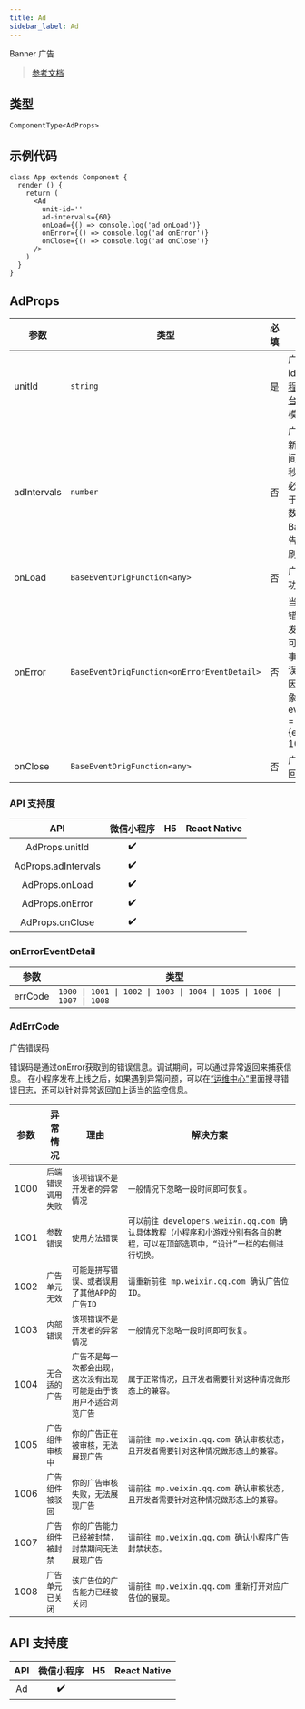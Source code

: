 ```yaml
---
title: Ad
sidebar_label: Ad
---
```


Banner 广告

> [参考文档](https://developers.weixin.qq.com/miniprogram/dev/component/ad.html)

## 类型

```tsx
ComponentType<AdProps>
```

## 示例代码

```tsx
class App extends Component {
  render () {
    return (
      <Ad
        unit-id=''
        ad-intervals={60}
        onLoad={() => console.log('ad onLoad')}
        onError={() => console.log('ad onError')}
        onClose={() => console.log('ad onClose')}
      />
    )
  }
}
```

## AdProps

<table>
  <thead>
    <tr>
      <th>参数</th>
      <th>类型</th>
      <th style={{ textAlign: "center"}}>必填</th>
      <th>说明</th>
    </tr>
  </thead>
  <tbody>
    <tr>
      <td>unitId</td>
      <td><code>string</code></td>
      <td style={{ textAlign: "center"}}>是</td>
      <td>广告单元id，可在<a href="https://mp.weixin.qq.com/">小程序管理后台</a>的流量主模块新建</td>
    </tr>
    <tr>
      <td>adIntervals</td>
      <td><code>number</code></td>
      <td style={{ textAlign: "center"}}>否</td>
      <td>广告自动刷新的间隔时间，单位为秒，参数值必须大于等于30（该参数不传入时 Banner 广告不会自动刷新）</td>
    </tr>
    <tr>
      <td>onLoad</td>
      <td><code>BaseEventOrigFunction&lt;any&gt;</code></td>
      <td style={{ textAlign: "center"}}>否</td>
      <td>广告加载成功的回调</td>
    </tr>
    <tr>
      <td>onError</td>
      <td><code>BaseEventOrigFunction&lt;onErrorEventDetail&gt;</code></td>
      <td style={{ textAlign: "center"}}>否</td>
      <td>当广告发生错误时，触发的事件，可以通过该事件获取错误码及原因，事件对象event.detail = &lcub;errCode: 1002&rcub;</td>
    </tr>
    <tr>
      <td>onClose</td>
      <td><code>BaseEventOrigFunction&lt;any&gt;</code></td>
      <td style={{ textAlign: "center"}}>否</td>
      <td>广告关闭的回调</td>
    </tr>
  </tbody>
</table>

### API 支持度

| API | 微信小程序 | H5 | React Native |
| :---: | :---: | :---: | :---: |
| AdProps.unitId | ✔️ |  |  |
| AdProps.adIntervals | ✔️ |  |  |
| AdProps.onLoad | ✔️ |  |  |
| AdProps.onError | ✔️ |  |  |
| AdProps.onClose | ✔️ |  |  |

### onErrorEventDetail

<table>
  <thead>
    <tr>
      <th>参数</th>
      <th>类型</th>
    </tr>
  </thead>
  <tbody>
    <tr>
      <td>errCode</td>
      <td><code>1000 | 1001 | 1002 | 1003 | 1004 | 1005 | 1006 | 1007 | 1008</code></td>
    </tr>
  </tbody>
</table>

### AdErrCode

广告错误码

错误码是通过onError获取到的错误信息。调试期间，可以通过异常返回来捕获信息。
在小程序发布上线之后，如果遇到异常问题，可以在[“运维中心“](https://mp.weixin.qq.com/)里面搜寻错误日志，还可以针对异常返回加上适当的监控信息。

<table>
  <thead>
    <tr>
      <th>参数</th>
      <th style={{ textAlign: "center"}}>异常情况</th>
      <th style={{ textAlign: "center"}}>理由</th>
      <th style={{ textAlign: "center"}}>解决方案</th>
    </tr>
  </thead>
  <tbody>
    <tr>
      <td>1000</td>
      <td style={{ textAlign: "center"}}><code>后端错误调用失败</code></td>
      <td style={{ textAlign: "center"}}><code>该项错误不是开发者的异常情况</code></td>
      <td style={{ textAlign: "center"}}><code>一般情况下忽略一段时间即可恢复。</code></td>
    </tr>
    <tr>
      <td>1001</td>
      <td style={{ textAlign: "center"}}><code>参数错误</code></td>
      <td style={{ textAlign: "center"}}><code>使用方法错误</code></td>
      <td style={{ textAlign: "center"}}><code>可以前往 developers.weixin.qq.com 确认具体教程（小程序和小游戏分别有各自的教程，可以在顶部选项中，“设计”一栏的右侧进行切换。</code></td>
    </tr>
    <tr>
      <td>1002</td>
      <td style={{ textAlign: "center"}}><code>广告单元无效</code></td>
      <td style={{ textAlign: "center"}}><code>可能是拼写错误、或者误用了其他APP的广告ID</code></td>
      <td style={{ textAlign: "center"}}><code>请重新前往 mp.weixin.qq.com 确认广告位ID。</code></td>
    </tr>
    <tr>
      <td>1003</td>
      <td style={{ textAlign: "center"}}><code>内部错误</code></td>
      <td style={{ textAlign: "center"}}><code>该项错误不是开发者的异常情况</code></td>
      <td style={{ textAlign: "center"}}><code>一般情况下忽略一段时间即可恢复。</code></td>
    </tr>
    <tr>
      <td>1004</td>
      <td style={{ textAlign: "center"}}><code>无合适的广告</code></td>
      <td style={{ textAlign: "center"}}><code>广告不是每一次都会出现，这次没有出现可能是由于该用户不适合浏览广告</code></td>
      <td style={{ textAlign: "center"}}><code>属于正常情况，且开发者需要针对这种情况做形态上的兼容。</code></td>
    </tr>
    <tr>
      <td>1005</td>
      <td style={{ textAlign: "center"}}><code>广告组件审核中</code></td>
      <td style={{ textAlign: "center"}}><code>你的广告正在被审核，无法展现广告</code></td>
      <td style={{ textAlign: "center"}}><code>请前往 mp.weixin.qq.com 确认审核状态，且开发者需要针对这种情况做形态上的兼容。</code></td>
    </tr>
    <tr>
      <td>1006</td>
      <td style={{ textAlign: "center"}}><code>广告组件被驳回</code></td>
      <td style={{ textAlign: "center"}}><code>你的广告审核失败，无法展现广告</code></td>
      <td style={{ textAlign: "center"}}><code>请前往 mp.weixin.qq.com 确认审核状态，且开发者需要针对这种情况做形态上的兼容。</code></td>
    </tr>
    <tr>
      <td>1007</td>
      <td style={{ textAlign: "center"}}><code>广告组件被封禁</code></td>
      <td style={{ textAlign: "center"}}><code>你的广告能力已经被封禁，封禁期间无法展现广告</code></td>
      <td style={{ textAlign: "center"}}><code>请前往 mp.weixin.qq.com 确认小程序广告封禁状态。</code></td>
    </tr>
    <tr>
      <td>1008</td>
      <td style={{ textAlign: "center"}}><code>广告单元已关闭</code></td>
      <td style={{ textAlign: "center"}}><code>该广告位的广告能力已经被关闭</code></td>
      <td style={{ textAlign: "center"}}><code>请前往 mp.weixin.qq.com 重新打开对应广告位的展现。</code></td>
    </tr>
  </tbody>
</table>

## API 支持度

| API | 微信小程序 | H5 | React Native |
| :---: | :---: | :---: | :---: |
| Ad | ✔️ |  |  |
